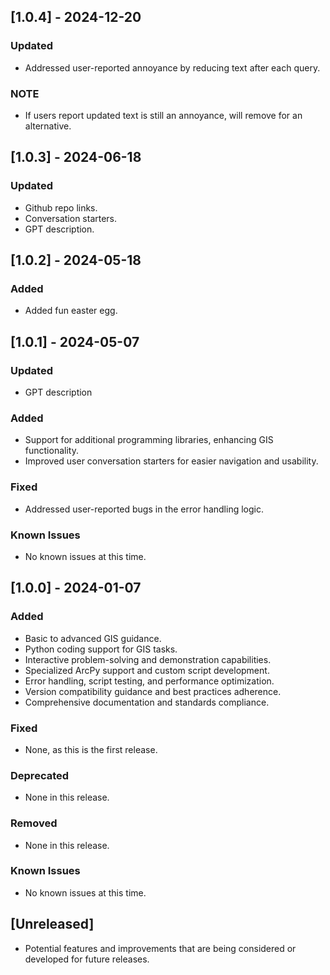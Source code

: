 ## [1.0.4] - 2024-12-20

### Updated
- Addressed user-reported annoyance by reducing text after each query.

### NOTE
- If users report updated text is still an annoyance, will remove for an alternative.    
  
## [1.0.3] - 2024-06-18

### Updated
- Github repo links.
- Conversation starters.
- GPT description.

## [1.0.2] - 2024-05-18

### Added
- Added fun easter egg. 

## [1.0.1] - 2024-05-07

### Updated
- GPT description

### Added
- Support for additional programming libraries, enhancing GIS functionality.
- Improved user conversation starters for easier navigation and usability.

### Fixed
- Addressed user-reported bugs in the error handling logic.

### Known Issues
- No known issues at this time.

## [1.0.0] - 2024-01-07

### Added
- Basic to advanced GIS guidance.
- Python coding support for GIS tasks.
- Interactive problem-solving and demonstration capabilities.
- Specialized ArcPy support and custom script development.
- Error handling, script testing, and performance optimization.
- Version compatibility guidance and best practices adherence.
- Comprehensive documentation and standards compliance.

### Fixed
- None, as this is the first release.

### Deprecated
- None in this release.

### Removed
- None in this release.

### Known Issues
- No known issues at this time.

## [Unreleased]

- Potential features and improvements that are being considered or developed for future releases. 
